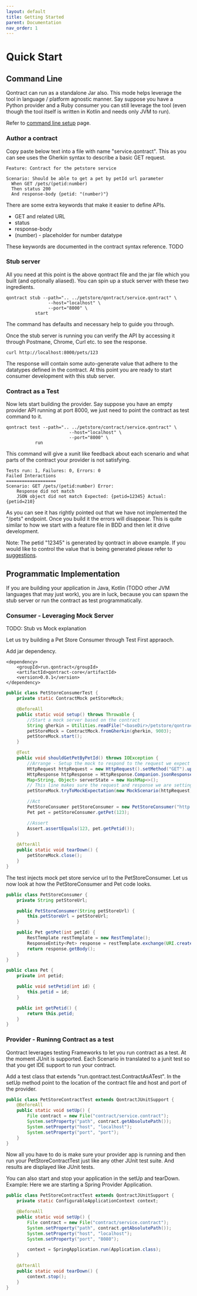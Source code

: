 ```yaml
---
layout: default
title: Getting Started
parent: Documentation
nav_order: 1
---
```

Quick Start
===========

Command Line
------------

Qontract can run as a standalone Jar also. This mode helps leverage the tool in language / platform agnostic manner. Say suppose you have a Python provider and a Ruby consumer you can still leverage the tool (even though the tool itself is written in Kotlin and needs only JVM to run).

Refer to [command line setup](/documentation/setup_command_line.html) page.

### Author a contract

Copy paste below text into a file with name "service.qontract". This as you can see uses the Gherkin syntax to describe a basic GET request. 

    Feature: Contract for the petstore service

    Scenario: Should be able to get a pet by petId url parameter
      When GET /pets/(petid:number)
      Then status 200
      And response-body {petid: "(number)"}

There are some extra keywords that make it easier to define APIs.
* GET and related URL
* status
* response-body
* (number) - placeholder for number datatype

These keywords are documented in the contract syntax reference. TODO

### Stub server

All you need at this point is the above qontract file and the jar file which you built (and optionally aliased). You can spin up a stuck server with these two ingredients.

    qontract stub --path=".. ../petstore/qontract/service.qontract" \
                    --host="localhost" \
                    --port="8000" \
               start

The command has defaults and necessary help to guide you through.

Once the stub server is running you can verify the API by accessing it through Postmane, Chrome, Curl etc. to see the response.

    curl http://localhost:8000/pets/123

The response will contain some auto-generate value that adhere to the datatypes defined in the contract. At this point you are ready to start consumer development with this stub server.

### Contract as a Test

Now lets start building the provider. Say suppose you have an empty provider API running at port 8000, we just need to point the contract as test command to it.

    qontract test --path=".. ../petstore/contract/service.qontract" \
                            --host="localhost" \
                            --port="8000" \
               run

This command will give a xunit like feedback about each scenario and what parts of the contract your provider is not satisfying.

    Tests run: 1, Failures: 0, Errors: 0
    Failed Interactions
    ===================
    Scenario: GET /pets/(petid:number) Error:
    	Response did not match
    	JSON object did not match Expected: {petid=12345} Actual: {petid=210}

As you can see it has rightly pointed out that we have not implemented the "/pets" endpoint. Once you build it the errors will disappear.
This is quite similar to how we start with a feature file in BDD and then let it drive development.

Note: The petid "12345" is generated by qontract in above example. If you would like to control the value that is being generated please refer to [suggestions](/documentation/suggestions.html).

Programmatic Implementation
---------------------------

If you are building your application in Java, Kotlin (TODO other JVM languages that may just work), you are in luck, because you can spawn the stub server or run the contract as test programmatically.

### Consumer - Leveraging Mock Server

TODO: Stub vs Mock explanation

Let us try building a Pet Store Consumer through Test First appraoch.

Add jar dependency.

```
<dependency>
    <groupId>run.qontract</groupId>
    <artifactId>qontract-core</artifactId>
    <version>0.0.1</version>
</dependency>
```

```java
public class PetStoreConsumerTest {
    private static ContractMock petStoreMock;

    @BeforeAll
    public static void setup() throws Throwable {
        //Start a mock server based on the contract
        String gherkin = Utilities.readFile("<baseDir>/petstore/qontract/service.qontract");
        petStoreMock = ContractMock.fromGherkin(gherkin, 9003);
        petStoreMock.start();
    }

    @Test
    public void shouldGetPetByPetId() throws IOException {
        //Arrange - Setup the mock to respond to the request we expect PetStoreConsumer to make
        HttpRequest httpRequest = new HttpRequest().setMethod("GET").updatePath("/pets/123");
        HttpResponse httpResponse = HttpResponse.Companion.jsonResponse("{petid:123}");
        Map<String, Object> serverState = new HashMap<>();
        // This line makes sure the request and response we are setting up are in line with the contract
        petStoreMock.tryToMockExpectation(new MockScenario(httpRequest, httpResponse, serverState));

        //Act
        PetStoreConsumer petStoreConsumer = new PetStoreConsumer("http://localhost:9003");
        Pet pet = petStoreConsumer.getPet(123);

        //Assert
        Assert.assertEquals(123, pet.getPetid());
    }

    @AfterAll
    public static void tearDown() {
        petStoreMock.close();
    }
}
```

The test injects mock pet store service url to the PetStoreConsumer. Let us now look at how the PetStoreConsumer and Pet code looks.

```java
public class PetStoreConsumer {
    private String petStoreUrl;

    public PetStoreConsumer(String petStoreUrl) {
        this.petStoreUrl = petStoreUrl;
    }

    public Pet getPet(int petId) {
        RestTemplate restTemplate = new RestTemplate();
        ResponseEntity<Pet> response = restTemplate.exchange(URI.create(petStoreUrl + "/pets/" + petId), HttpMethod.GET, null, Pet.class);
        return response.getBody();
    }
}

public class Pet {
    private int petid;

    public void setPetid(int id) {
        this.petid = id;
    }

    public int getPetid() {
        return this.petid;
    }
}
```

### Provider - Runinng Contract as a test

Qontract leverages testing Frameworks to let you run contract as a test.
At the moment JUnit is supported. Each Scenario in translated to a junit test so that you get IDE support to run your contract.

Add a test class that extends "run.qontract.test.ContractAsATest". In the setUp method point to the location of the contract file and host and port of the provider.

```java
public class PetStoreContractTest extends QontractJUnitSupport {
    @BeforeAll
    public static void setUp() {
        File contract = new File("contract/service.contract");
        System.setProperty("path", contract.getAbsolutePath());
        System.setProperty("host", "localhost");
        System.setProperty("port", "port");
    }
}
```

Now all you have to do is make sure your provider app is running and then run your PetStoreContractTest just like any other JUnit test suite.
And results are displayed like JUnit tests.

You can also start and stop your application in the setUp and tearDown. Example: Here we are starting a Spring Provider Application.

```java
public class PetStoreContractTest extends QontractJUnitSupport {
    private static ConfigurableApplicationContext context;

    @BeforeAll
    public static void setUp() {
        File contract = new File("contract/service.contract");
        System.setProperty("path", contract.getAbsolutePath());
        System.setProperty("host", "localhost");
        System.setProperty("port", "8080");

        context = SpringApplication.run(Application.class);
    }

    @AfterAll
    public static void tearDown() {
        context.stop();
    }
}
```